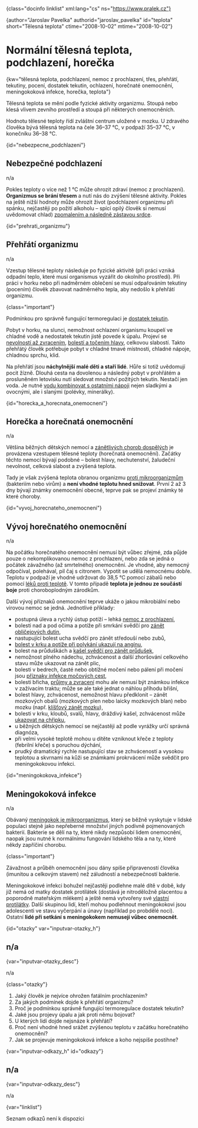 
{class="docinfo linklist" xml:lang="cs" ns="https://www.pralek.cz"}

{author="Jaroslav Pavelka" authorid="jaroslav_pavelka" id="teplota" short="Tělesná teplota" ctime="2008-10-02" mtime="2008-10-02"}

# Normální tělesná teplota, podchlazení, horečka

{kw="tělesná teplota, podchlazení, nemoc z prochlazení, třes, přehřátí, tekutiny, pocení, dostatek tekutin, ochlazení, horečnaté onemocnění, meningokoková infekce, horečka, teplota"}

Tělesná teplota se mění podle fyzické aktivity organizmu. Stoupá nebo klesá vlivem zevního prostředí a stoupá při některých onemocněních.

Hodnotu tělesné teploty řídí zvláštní centrum uložené v mozku. U zdravého člověka bývá tělesná teplota na čele 36–37 °C, v podpaží 35–37 °C, v konečníku 36–38 °C.

{id="nebezpecne_podchlazeni"}

## Nebezpečné podchlazení

n/a

Pokles teploty o více než 1 °C může ohrozit zdraví (nemoc z prochlazení). **Organizmus se brání třesem** a nutí nás do zvýšení tělesné aktivity. Pokles na ještě nižší hodnoty může ohrozit život (podchlazení organizmu při spánku, nejčastěji po požití alkoholu – spící opilý člověk si nemusí uvědomovat chlad) [zpomalením a následně zástavou srdce][1].

{id="prehrati_organizmu"}

## Přehřátí organizmu

n/a

Vzestup tělesné teploty následuje po fyzické aktivitě (při práci vzniká odpadní teplo, které musí organismus vyzářit do okolního prostředí). Při práci v horku nebo při nadměrném oblečení se musí odpařováním tekutiny (pocením) člověk zbavovat nadměrného tepla, aby nedošlo k přehřátí organizmu.

{class="important"}

Podmínkou pro správně fungující termoregulaci je [dostatek tekutin][2].

Pobyt v horku, na slunci, nemožnost ochlazení organismu koupelí ve chladné vodě a nedostatek tekutin jistě povede k úpalu. Projeví se [nevolností až zvracením][3], [bolestí a točením hlavy][4], celkovou slabostí. Takto přehřátý člověk potřebuje pobyt v chladné tmavé místnosti, chladné nápoje, chladnou sprchu, klid.

Na přehřátí jsou **náchylnější malé děti a staří lidé**. Hůře si totiž uvědomují pocit žízně. Dlouhá cesta na dovolenou a následný pobyt v prohřátém a prosluněném letovisku nutí sledovat množství požitých tekutin. Nestačí jen voda. Je nutné [vodu kombinovat s ostatními nápoji][2] nejen sladkými a ovocnými, ale i slanými (polévky, minerálky).

{id="horecka\_a\_horecnata_onemocneni"}

## Horečka a horečnatá onemocnění

n/a

Většina běžných dětských nemocí a [zánětlivých chorob dospělých][5] je provázena vzestupem tělesné teploty (horečnatá onemocnění). Začátky těchto nemocí bývají podobné – bolest hlavy, nechutenství, žaludeční nevolnost, celková slabost a zvýšená teplota.

Tady je však zvýšená teplota obranou organizmu [proti mikroorganizmům][6] (bakteriím nebo virům) a **není vhodné teplotu hned snižovat**. První 2 až 3 dny bývají známky onemocnění obecné, teprve pak se projeví známky té které choroby.

{id="vyvoj\_horecnateho\_onemocneni"}

## Vývoj horečnatého onemocnění

n/a

Na počátku horečnatého onemocnění nemusí být vůbec zřejmé, zda půjde pouze o nekomplikovanou nemoc z prochlazení, nebo zda se jedná o počátek závažného (až smrtelného) onemocnění. Je vhodné, aby nemocný odpočíval, polehával, pil čaj s citronem. Vypotit se udělá nemocnému dobře. Teplotu v podpaží je vhodné udržovat do 38,5 °C pomocí zábalů nebo pomocí [léků proti teplotě][7]. V tomto případě **teplota je jednou ze součástí boje** proti choroboplodným zárodkům.

Další vývoj příznaků onemocnění teprve ukáže o jakou mikrobiální nebo virovou nemoc se jedná. Jednotlivé příklady:

  * postupná úleva a rychlý ústup potíží – lehká [nemoc z prochlazení][8],
  * bolesti nad a pod očima a potíže při smrkání svědčí pro [zánět obličejových dutin][9],
  * nastupující bolest ucha svědčí pro zánět středouší nebo zubů,
  * [bolest v krku a potíže při polykání ukazují na angínu][8],
  * bolest na průduškách a [kašel svědčí pro zánět průdušek][10],
  * nemožnost plného nádechu, zchvácenost a další zhoršování celkového stavu může ukazovat na zánět plic,
  * bolesti v bedrech, časté nebo obtížné močení nebo pálení při močení jsou [příznaky infekce močových cest][11],
  * bolesti břicha, [průjmy a zvracení][3] mohu ale nemusí být známkou infekce v zažívacím traktu; může se ale také jednat o náhlou příhodu břišní,
  * bolest hlavy, zchvácenost, nemožnost hlavu předklonit – zánět mozkových obalů (mozkových plen nebo laicky mozkových blan) nebo mozku (např. [klíšťový zánět mozku][12]),
  * bolesti v krku, kloubů, svalů, hlavy, dráždivý kašel, zchvácenost může [ukazovat na chřipku][13],
  * u běžných dětských nemocí se nejčastěji až podle vyrážky určí správná diagnóza,
  * při velmi vysoké teplotě mohou u dítěte vzniknout křeče z teploty (febrilní křeče) s poruchou dýchání,
  * prudký dramatický rychle nastupující stav se zchváceností a vysokou teplotou a skvrnami na kůži se známkami prokrvácení může svědčit pro meningokokovou infekci.

{id="meningokokova_infekce"}

## Meningokoková infekce

n/a

Obávaný [meningokok je mikroorganizmus][6], který se běžně vyskytuje v lidské populaci stejně jako nepřeberné množství jiných podivně pojmenovaných bakterií. Bakterie se dělí na ty, které nikdy nezpůsobí lidem onemocnění, naopak jsou nutné k normálnímu fungování lidského těla a na ty, které někdy zapříčiní chorobu.

{class="important"}

Závažnost a průběh onemocnění jsou dány spíše připraveností člověka (imunitou a celkovým stavem) než záludností a nebezpečností bakterie.

Meningokokové infekci bohužel nejčastěji podlehne malé dítě v době, kdy již nemá od matky dostatek protilátek (dostává je nitroděložně placentou a poporodně mateřským mlékem) a ještě nemá vytvořeny své [vlastní protilátky][14]. Další skupinou lidí, kteří mohou podlehnout meningokokovi jsou adolescenti ve stavu vyčerpání a únavy (například po probdělé noci). Ostatní **lidé při setkání s meningokokem nemusejí vůbec onemocnět**.

{id="otazky" var="inputvar-otazky_h"}

## n/a

{var="inputvar-otazky_desc"}

n/a

{class="otazky"}

  1. Jaký člověk je nejvíce ohrožen fatálním prochlazením?
  2. Za jakých podmínek dojde k přehřátí organizmu?
  3. Proč je podmínkou správně fungující termoregulace dostatek tekutin?
  4. Jaké jsou projevy úpalu a jak proti němu bojovat?
  5. U kterých lidí dojde nejsnáze k přehřátí?
  6. Proč není vhodné hned srážet zvýšenou teplotu v začátku horečnatého onemocnění?
  7. Jak se projevuje meningokoková infekce a koho nejspíše postihne?

{var="inputvar-odkazy_h" id="odkazy"}

## n/a

{var="inputvar-odkazy_desc"}

n/a

{var="linklist"}

Seznam odkazů není k dispozici

 [1]: resuscitace-ozivovani
 [2]: vodni_rezim
 [3]: funkcni_poruchy_traveni
 [4]: bolest_hlavy_migrena
 [5]: zanet
 [6]: mikroorganizmy
 [7]: leky_proti_bolesti
 [8]: bolest_v_krku_angina
 [9]: ryma_a_smrkani
 [10]: kasel_a_typy_kasle
 [11]: mocove_kameny
 [12]: prisate_kliste
 [13]: chripka
 [14]: imunita

